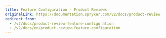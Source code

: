 ```yaml
---
title: Feature Configuration - Product Reviews
originalLink: https://documentation.spryker.com/v2/docs/product-review-feature-configuration
redirect_from:
  - /v2/docs/product-review-feature-configuration
  - /v2/docs/en/product-review-feature-configuration
---
```



